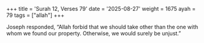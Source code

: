 +++
title = 'Surah 12, Verses 79'
date = '2025-08-27'
weight = 1675
ayah = 79
tags = ["allah"]
+++

Joseph responded, “Allah forbid that we should take other than the one with whom we found our property. Otherwise, we would surely be unjust.”